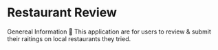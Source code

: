 # Restaurant Review

Genereal Information 📰
This application are for users to review & submit their raitings on local restaurants they tried.
